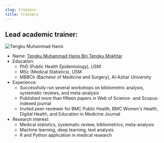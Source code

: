 ```yaml
---
slug: trainers
title: Trainers
---
```


## Lead academic trainer:

![Tengku Muhammad Hanis](/./trainers_files/tmh.jpg)

- Name: [Tengku Muhammad Hanis Bin Tengku Mokhtar](https://tengkuhanis.netlify.app/)
- Education: 
    - PhD (Public Health Epidemiology), USM
    - MSc (Medical Statistics), USM
    - MBBCh (Bachelor of Medicine and Surgery), Al-Azhar University
- Experience: 
    - Successfully run several workshops on bibliometric analysis, systematic reviews, and meta-analysis
    - Published more than fifteen papers in Web of Science- and Scopus-indexed journal
    - Invited peer-reviewer for BMC Public Health, BMC Women's Health, Digital Health, and Education in Medicine Journal
- Research interest:
    - Medical statistics, systematic review, bibliometrics, meta-analysis
    - Machine learning, deep learning, text analysis
    - R and Python application in medical research